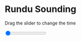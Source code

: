 <h1>Rundu Sounding</h1>
<p>Drag the slider to change the time</p>

<div class="slidecontainer">
<input oninput='setImage(this)' class="slider" type="range" min="0" max="5" value="0" step="1" />
<img id='img'/>
</div>

<script>
var img = document.getElementById('img');
var img_array = ['/assets/images/skwt/skd_rundu_wrfout_d01_2020-07-10_12:00:00.png',
'/assets/images/skwt/skd_rundu_wrfout_d01_2020-07-10_18:00:00.png',
'/assets/images/skwt/skd_rundu_wrfout_d01_2020-07-11_00:00:00.png',
'/assets/images/skwt/skd_rundu_wrfout_d01_2020-07-11_06:00:00.png',
'/assets/images/skwt/skd_rundu_wrfout_d01_2020-07-11_12:00:00.png',];
function setImage(obj)
{
        var value = obj.value;
        img.src = img_array[value];

}
</script>
